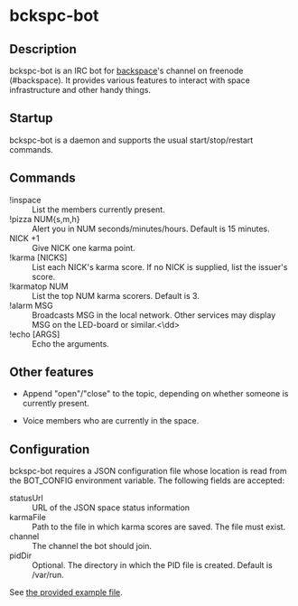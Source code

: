 # bckspc-bot

## Description

bckspc-bot is an IRC bot for [backspace][1]'s channel on freenode (#backspace).
It provides various features to interact with space infrastructure and other
handy things.

## Startup

bckspc-bot is a daemon and supports the usual start/stop/restart commands.

## Commands

<dl>
  <dt>!inspace</dt>
  <dd>List the members currently present.</dd>

  <dt>!pizza NUM{s,m,h}</dt>
  <dd>Alert you in NUM seconds/minutes/hours. Default is 15 minutes.</dd>

  <dt>NICK +1</dt>
  <dd>Give NICK one karma point.</dd>

  <dt>!karma [NICKS]</dt>
  <dd>List each NICK's karma score.
      If no NICK is supplied, list the issuer's score.</dd>

  <dt>!karmatop NUM</dt>
  <dd>List the top NUM karma scorers. Default is 3.</dd>

  <dt>!alarm MSG</dt>
  <dd>Broadcasts MSG in the local network.
      Other services may display MSG on the LED-board or similar.<\dd>

  <dt>!echo [ARGS]</dt>
  <dd>Echo the arguments.</dd>
</dl>

## Other features

* Append "open"/"close" to the topic, depending on whether someone is currently
  present.

* Voice members who are currently in the space.

## Configuration

bckspc-bot requires a JSON configuration file whose location is read from the
BOT_CONFIG environment variable.
The following fields are accepted:

<dl>
  <dt>statusUrl</dt>
  <dd>URL of the JSON space status information</dd>

  <dt>karmaFile</dt>
  <dd>Path to the file in which karma scores are saved.
      The file must exist.</dd>

  <dt>channel</dt>
  <dd>The channel the bot should join.</dd>

  <dt>pidDir</dt>
  <dd>Optional. The directory in which the PID file is created.
      Default is /var/run.</dd>
</dl>

See [the provided example file](cfg.json).


[1]: http://www.hackerspace-bamberg.de/Hauptseite
